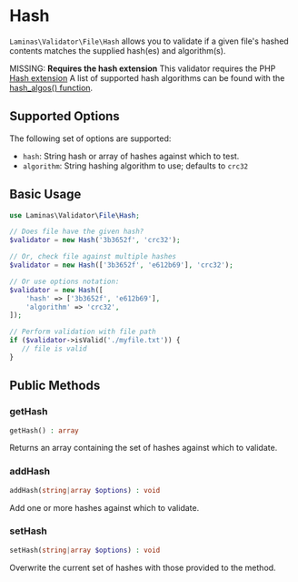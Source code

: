 # Hash

`Laminas\Validator\File\Hash` allows you to validate if a given file's hashed
contents matches the supplied hash(es) and algorithm(s).

MISSING: **Requires the hash extension**
This validator requires the PHP [Hash extension](http://php.net/hash)
A list of supported hash algorithms can be found with the [hash_algos() function](http://php.net/hash_algos).

## Supported Options

The following set of options are supported:

- `hash`: String hash or array of hashes against which to test.
- `algorithm`: String hashing algorithm to use; defaults to `crc32`

## Basic Usage

```php
use Laminas\Validator\File\Hash;

// Does file have the given hash?
$validator = new Hash('3b3652f', 'crc32');

// Or, check file against multiple hashes
$validator = new Hash(['3b3652f', 'e612b69'], 'crc32');

// Or use options notation:
$validator = new Hash([
    'hash' => ['3b3652f', 'e612b69'],
    'algorithm' => 'crc32',
]);

// Perform validation with file path
if ($validator->isValid('./myfile.txt')) {
   // file is valid
}
```

## Public Methods

### getHash

```php
getHash() : array
```

Returns an array containing the set of hashes against which to validate.

### addHash

```php
addHash(string|array $options) : void
```

Add one or more hashes against which to validate.

### setHash

```php
setHash(string|array $options) : void
```

Overwrite the current set of hashes with those provided to the method.
